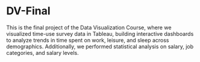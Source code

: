 # DV-Final
This is the final project of the Data Visualization Course, where we visualized time-use survey data in Tableau, building interactive dashboards to analyze trends in time spent on work, leisure, and sleep across demographics. Additionally, we performed statistical analysis on salary, job categories, and salary levels.
